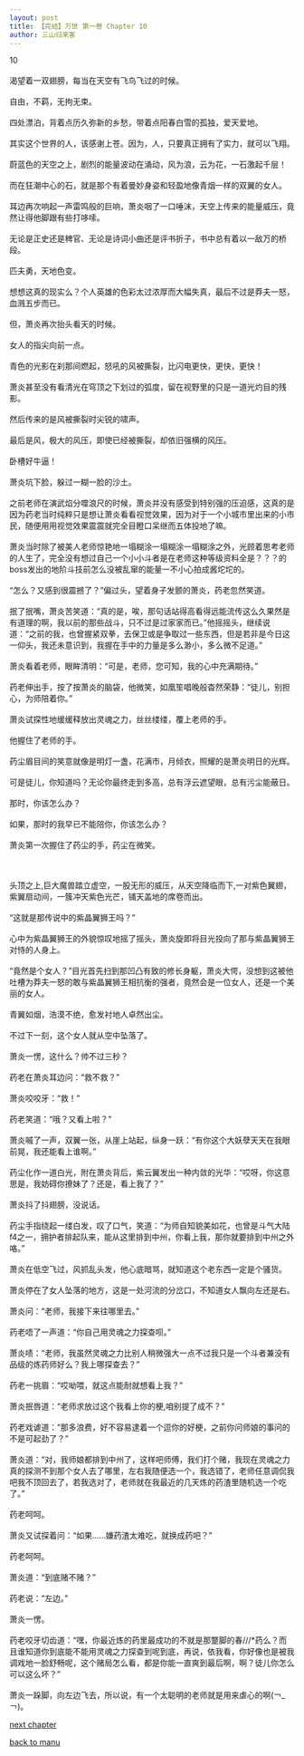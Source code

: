 ```yaml
---
layout: post
title: 【完结】万世 第一卷 Chapter 10
author: 三山归来客
---
```




10<br><br> 渴望着一双翅膀，每当在天空有飞鸟飞过的时候。<br><br> 自由，不羁，无拘无束。<br><br> 四处漂泊，背着点历久弥新的乡愁，带着点阳春白雪的孤独，爱天爱地。<br><br> 其实这个世界的人，该感谢上苍。因为，人，只要真正拥有了实力，就可以飞翔。<br><br> 蔚蓝色的天空之上，剧烈的能量波动在涌动，风为浪，云为花，一石激起千层！<br><br> 而在狂潮中心的石，就是那个有着曼妙身姿和轻盈地像青烟一样的双翼的女人。<br><br> 耳边再次响起一声雷鸣般的巨响，萧炎咽了一口唾沫，天空上传来的能量威压，竟然让得他脚跟有些打哆嗦。<br><br> 无论是正史还是稗官、无论是诗词小曲还是评书折子，书中总有着以一敌万的桥段。<br><br> 匹夫勇，天地色变。<br><br> 想想这真的现实么？个人英雄的色彩太过浓厚而大幅失真，最后不过是莽夫一怒，血溅五步而已。<br><br> 但，萧炎再次抬头看天的时候。<br><br> 女人的指尖向前一点。<br><br> 青色的光影在刹那间燃起，怒吼的风被撕裂，比闪电更快，更快，更快！<br><br> 萧炎甚至没有看清光在穹顶之下划过的弧度，留在视野里的只是一道光灼目的残影。<br><br> 然后传来的是风被撕裂时尖锐的啸声。<br><br> 最后是风，极大的风压，即使已经被撕裂，却依旧强横的风压。<br><br> 卧槽好牛逼！<br><br> 萧炎坑下脸，躲过一糊一脸的沙土。<br><br> 之前老师在演武焰分噬浪尺的时候，萧炎并没有感受到特别强的压迫感，这真的是因为药老当时纯粹只是想让萧炎看看视觉效果，因为对于一个小城市里出来的小市民，随便用用视觉效果震震就完全目瞪口呆继而五体投地了嘛。<br><br> 萧炎当时除了被美人老师惊艳地一塌糊涂一塌糊涂一塌糊涂之外，光顾着思考老师的人生了，完全没有想过自己一个小小斗者是在老师这种等级资料全是？？？的boss发出的地阶斗技前怎么没被乱窜的能量一不小心拍成酱坨坨的。<br><br> “怎么？又感到很震撼了？”偏过头，望着身子发颤的萧炎，药老忽然笑道。<br><br> 抿了抿嘴，萧炎苦笑道：“真的是，唉，那句话站得高看得远能流传这么久果然是有道理的啊，我以前的那些战斗，只不过是过家家而已。”他摇摇头，继续说道：“之前的我，也曾握紧双拳，去保卫或是争取过一些东西，但是若非是今日这一仰头，我还未意识到，我握在手中的力量是多么渺小，多么微不足道。”<br><br> 萧炎看着老师，眼眸清明：“可是，老师，您可知，我的心中充满期待。”<br><br> 药老伸出手，按了按萧炎的脑袋，他微笑，如凰笙唱晚般杳然荣静：“徒儿，别担心，为师陪着你。”<br><br> 萧炎试探性地缓缓释放出灵魂之力，丝丝缕缕，覆上老师的手。<br><br> 他握住了老师的手。<br><br> 药尘眉目间的笑意就像是明灯一盏，花满市，月倾衣，照耀的是萧炎明日的光辉。<br><br> 可是徒儿，你知道吗？无论你最终走到多高，总有浮云遮望眼，总有污尘能蔽日。<br><br> 那时，你该怎么办？<br><br> 如果，那时的我早已不能陪你，你该怎么办？<br><br> 萧炎第一次握住了药尘的手，药尘在微笑。<br><br><br><br>头顶之上,巨大魔兽踏立虚空，一股无形的威压，从天空降临而下,一对紫色翼翅，紫翼扇动间，一簇冲天紫色光芒，铺天盖地的席卷而出。<br><br> “这就是那传说中的紫晶翼狮王吗？”<br><br> 心中为紫晶翼狮王的外貌惊叹地摇了摇头，萧炎旋即将目光投向了那与紫晶翼狮王对恃的人身上。<br><br> “竟然是个女人？”目光首先扫到那凹凸有致的修长身躯，萧炎大愕，没想到这被他吐槽为莽夫一怒的敢与紫晶翼狮王相抗衡的强者，竟然会是一位女人，还是一个美丽的女人。<br><br> 青翼如烟，浩漠不绝，愈发衬地人卓然出尘。<br><br> 不过下一刻，这个女人就从空中坠落了。<br><br> 萧炎一愣，这什么？帅不过三秒？<br><br> 药老在萧炎耳边问：“救不救？”<br><br> 萧炎咬咬牙：“救！”<br><br> 药老笑道：“哦？又看上啦？”<br><br> 萧炎嘁了一声，双翼一张，从崖上站起，纵身一跃：“有你这个大妖孽天天在我眼前晃，我还能看上谁啊。”<br><br> 药尘化作一道白光，附在萧炎背后，紫云翼发出一种内敛的光华：“哎呀，你这意思是，我妨碍你撩妹了？还是，看上我了？”<br><br> 萧炎抖了抖翅膀，没说话。<br><br> 药尘手指绕起一缕白发，叹了口气，笑道：“为师自知貌美如花，也曾是斗气大陆f4之一，拥护者排起队来，能从这里排到中州，你看上我，那你就要排到中州之外咯。”<br><br> 萧炎在低空飞过，风抓乱头发，他心底暗骂，就知道这个老东西一定是个骚货。<br><br> 萧炎停在了女人坠落的地方，这是一处河流的分岔口，不知道女人飘向左还是右。<br><br> 萧炎问：“老师，我接下来往哪里去。”<br><br> 药老唔了一声道：“你自己用灵魂之力探查呗。”<br><br> 萧炎啧：“老师，我虽然灵魂之力比别人稍微强大一点不过我只是一个斗者兼没有品级的炼药师好么？我上哪探查去？”<br><br> 药老一挑眉：“哎呦喂，就这点能耐就想看上我？”<br><br> 萧炎抿唇道：“老师求放过这个我看上你的梗,咱别提了成不？”<br><br> 药老戏谑道：“那多浪费，好不容易逮着一个逗你的好梗，之前你问师娘的事问的不是可起劲了？”<br><br> 萧炎道：“对，我师娘都排到中州了，这样吧师傅，我们打个赌，我现在灵魂之力真的探测不到那个女人去了哪里，左右我随便选一个，我选错了，老师任意调侃我吧我不顶回去了，若我选对了，老师就在我最近的几天炼的药渣里随机选一个吃了。”<br><br> 药老呵呵。<br><br> 萧炎又试探着问：“如果……嫌药渣太难吃，就换成药吧？”<br><br> 药老呵呵。<br><br> 萧炎道：“到底赌不赌？”<br><br> 药老说：“左边。”<br><br> 萧炎一愣。<br><br> 药老咬牙切齿道：“嘿，你最近炼的药里最成功的不就是那蹩脚的春///*药么？而且谁知道你到底能不能用灵魂之力探查到呢到底，再说，依我看，你好像也是被我调戏地一脸舒畅呢，这个赌局怎么看，都是你能一直爽到最后啊，啊？徒儿你怎么可以这么坏？”<br><br> 萧炎一跺脚，向左边飞去，所以说，有一个太聪明的老师就是用来虐心的啊(￢_￢)。

[next chapter](https://allforyanchen.github.io/2020/07/19/post-44-chapter-11.html)

[back to manu](https://allforyanchen.github.io/2020/07/19/post-44.html)
